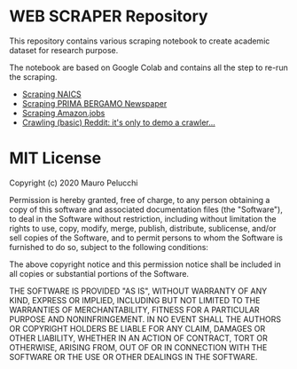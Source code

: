 # WEB SCRAPER Repository
This repository contains various scraping notebook to create academic dataset for research purpose.

The notebook are based on Google Colab and contains all the step to re-run the scraping.

- [Scraping NAICS](https://github.com/mauropelucchi/scraper-repo/blob/main/notebook/NAICS/Web_Scraping_with_Selenium_NAICS.ipynb)
- [Scraping PRIMA BERGAMO Newspaper](https://github.com/mauropelucchi/scraper-repo/blob/main/notebook/primabergamo/PRIMA_News_scraper.ipynb)
- [Scraping Amazon.jobs](https://github.com/mauropelucchi/scraper-repo/blob/main/notebook/amazon_jobs/Scraping_JobPosting.ipynb)
- [Crawling (basic) Reddit: it's only to demo a crawler...](https://github.com/mauropelucchi/scraper-repo/blob/main/notebook/reddit/Crawling_Reddit.ipynb)


# MIT License

Copyright (c) 2020 Mauro Pelucchi

Permission is hereby granted, free of charge, to any person obtaining a copy
of this software and associated documentation files (the "Software"), to deal
in the Software without restriction, including without limitation the rights
to use, copy, modify, merge, publish, distribute, sublicense, and/or sell
copies of the Software, and to permit persons to whom the Software is
furnished to do so, subject to the following conditions:

The above copyright notice and this permission notice shall be included in all
copies or substantial portions of the Software.

THE SOFTWARE IS PROVIDED "AS IS", WITHOUT WARRANTY OF ANY KIND, EXPRESS OR
IMPLIED, INCLUDING BUT NOT LIMITED TO THE WARRANTIES OF MERCHANTABILITY,
FITNESS FOR A PARTICULAR PURPOSE AND NONINFRINGEMENT. IN NO EVENT SHALL THE
AUTHORS OR COPYRIGHT HOLDERS BE LIABLE FOR ANY CLAIM, DAMAGES OR OTHER
LIABILITY, WHETHER IN AN ACTION OF CONTRACT, TORT OR OTHERWISE, ARISING FROM,
OUT OF OR IN CONNECTION WITH THE SOFTWARE OR THE USE OR OTHER DEALINGS IN THE
SOFTWARE.